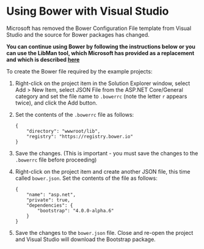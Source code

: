 # Using Bower with Visual Studio


Microsoft has removed the Bower Configuration File template from Visual Studio and the source for Bower packages has changed.

**You can continue using Bower by following the instructions below or you can use the LibMan tool, which Microsoft has provided as a replacement and which is described [here](Using%20LibMan.md)**

To create the Bower file required by the example projects:

1. Right-click on the project item in the Solution Explorer window, select Add > New Item, select JSON File from the ASP.NET Core/General category and set the file name to `.bowerrc` (note the letter `r` appears twice), and click the Add button.
2. Set the contents of the `.bowerrc` file as follows:

    ````
    {
        "directory": "wwwroot/lib",
        "registry": "https://registry.bower.io"        
    }

3. Save the changes. (This is important - you must save the changes to the `.bowerrc` file before proceeding)

4. Right-click on the project item and create another JSON file, this time called `bower.json`. Set the contents of the file as follows:

    ````
    {
        "name": "asp.net",
        "private": true,
        "dependencies": {
            "bootstrap": "4.0.0-alpha.6"            
        }
    }

5. Save the changes to the `bower.json` file. Close and re-open  the project and Visual Studio will download the Bootstrap package.